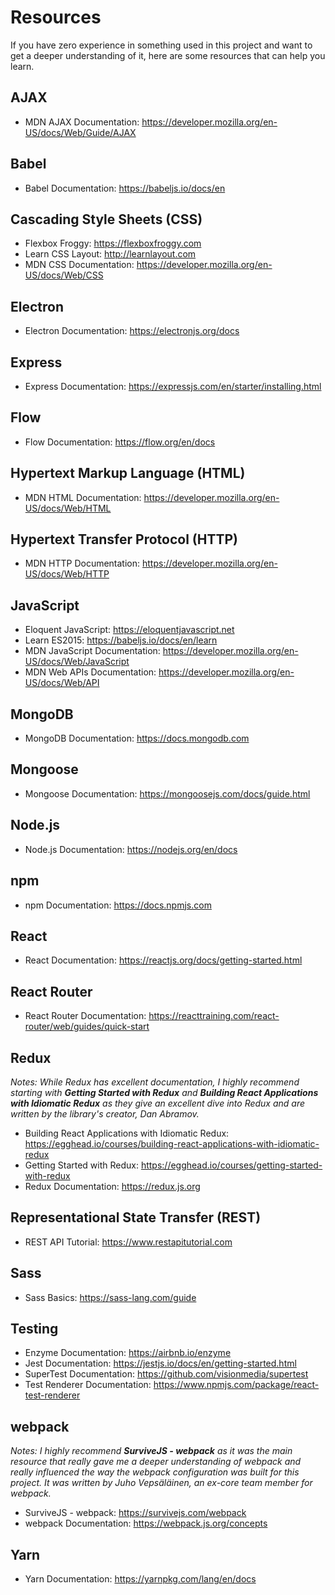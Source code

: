 # Resources
If you have zero experience in something used in this project and want to get a deeper understanding of it, here are some resources that can help you learn.

## AJAX
* MDN AJAX Documentation: https://developer.mozilla.org/en-US/docs/Web/Guide/AJAX

## Babel
* Babel Documentation: https://babeljs.io/docs/en

## Cascading Style Sheets (CSS)
* Flexbox Froggy: https://flexboxfroggy.com
* Learn CSS Layout: http://learnlayout.com
* MDN CSS Documentation: https://developer.mozilla.org/en-US/docs/Web/CSS

## Electron
* Electron Documentation: https://electronjs.org/docs

## Express
* Express Documentation: https://expressjs.com/en/starter/installing.html

## Flow
* Flow Documentation: https://flow.org/en/docs

## Hypertext Markup Language (HTML)
* MDN HTML Documentation: https://developer.mozilla.org/en-US/docs/Web/HTML

## Hypertext Transfer Protocol (HTTP)
* MDN HTTP Documentation: https://developer.mozilla.org/en-US/docs/Web/HTTP

## JavaScript
* Eloquent JavaScript: https://eloquentjavascript.net
* Learn ES2015: https://babeljs.io/docs/en/learn
* MDN JavaScript Documentation: https://developer.mozilla.org/en-US/docs/Web/JavaScript
* MDN Web APIs Documentation: https://developer.mozilla.org/en-US/docs/Web/API

## MongoDB
* MongoDB Documentation: https://docs.mongodb.com

## Mongoose
* Mongoose Documentation: https://mongoosejs.com/docs/guide.html

## Node.js
* Node.js Documentation: https://nodejs.org/en/docs

## npm
* npm Documentation: https://docs.npmjs.com

## React
* React Documentation: https://reactjs.org/docs/getting-started.html

## React Router
* React Router Documentation: https://reacttraining.com/react-router/web/guides/quick-start

## Redux
*Notes: While Redux has excellent documentation, I highly recommend starting with **Getting Started with Redux** and **Building React Applications with Idiomatic Redux** as they give an excellent dive into Redux and are written by the library's creator, Dan Abramov.*
* Building React Applications with Idiomatic Redux: https://egghead.io/courses/building-react-applications-with-idiomatic-redux
* Getting Started with Redux: https://egghead.io/courses/getting-started-with-redux
* Redux Documentation: https://redux.js.org

## Representational State Transfer (REST)
* REST API Tutorial: https://www.restapitutorial.com

## Sass
* Sass Basics: https://sass-lang.com/guide

## Testing
* Enzyme Documentation: https://airbnb.io/enzyme
* Jest Documentation: https://jestjs.io/docs/en/getting-started.html
* SuperTest Documentation: https://github.com/visionmedia/supertest
* Test Renderer Documentation: https://www.npmjs.com/package/react-test-renderer

## webpack
*Notes: I highly recommend **SurviveJS - webpack** as it was the main resource that really gave me a deeper understanding of webpack and really influenced the way the webpack configuration was built for this project. It was written by Juho Vepsäläinen, an ex-core team member for webpack.*
* SurviveJS - webpack: https://survivejs.com/webpack
* webpack Documentation: https://webpack.js.org/concepts

## Yarn
* Yarn Documentation: https://yarnpkg.com/lang/en/docs
